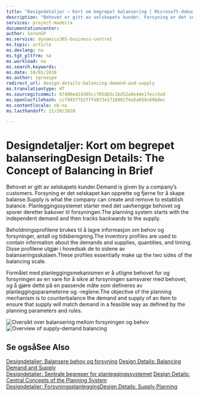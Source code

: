 ```yaml
---
title: "Designdetaljer – Kort om begrepet balansering | Microsoft-dokumentasjon"
description: "Behovet er gitt av selskapets kunder. Forsyning er det selskapet kan opprette og fjerne for å skape balanse. Planleggingssystemet starter med det uavhengige behovet og sporer deretter bakover til forsyningen."
services: project-madeira
documentationcenter: 
author: SorenGP
ms.service: dynamics365-business-central
ms.topic: article
ms.devlang: na
ms.tgt_pltfrm: na
ms.workload: na
ms.search.keywords: 
ms.date: 10/01/2018
ms.author: sgroespe
redirect_url: design-details-balancing-demand-and-supply
ms.translationtype: HT
ms.sourcegitcommit: 67400e424305cc705db5c1bd52a8e4de17ecc5a9
ms.openlocfilehash: ccf9857752fffd873e171880274a5a039c69bdec
ms.contentlocale: nb-no
ms.lasthandoff: 11/20/2018

---
```

# <a name="design-details-the-concept-of-balancing-in-brief"></a><span data-ttu-id="fdd4b-105">Designdetaljer: Kort om begrepet balansering</span><span class="sxs-lookup"><span data-stu-id="fdd4b-105">Design Details: The Concept of Balancing in Brief</span></span>
<span data-ttu-id="fdd4b-106">Behovet er gitt av selskapets kunder.</span><span class="sxs-lookup"><span data-stu-id="fdd4b-106">Demand is given by a company’s customers.</span></span> <span data-ttu-id="fdd4b-107">Forsyning er det selskapet kan opprette og fjerne for å skape balanse.</span><span class="sxs-lookup"><span data-stu-id="fdd4b-107">Supply is what the company can create and remove to establish balance.</span></span> <span data-ttu-id="fdd4b-108">Planleggingssystemet starter med det uavhengige behovet og sporer deretter bakover til forsyningen.</span><span class="sxs-lookup"><span data-stu-id="fdd4b-108">The planning system starts with the independent demand and then tracks backwards to the supply.</span></span>  

 <span data-ttu-id="fdd4b-109">Beholdningsprofilene brukes til å lagre informasjon om behov og forsyninger, antall og tidsberegning.</span><span class="sxs-lookup"><span data-stu-id="fdd4b-109">The inventory profiles are used to contain information about the demands and supplies, quantities, and timing.</span></span> <span data-ttu-id="fdd4b-110">Disse profilene utgjør i hovedsak de to sidene av balanseringsskalaen.</span><span class="sxs-lookup"><span data-stu-id="fdd4b-110">These profiles essentially make up the two sides of the balancing scale.</span></span>  

 <span data-ttu-id="fdd4b-111">Formålet med planleggingsmekanismen er å utligne behovet for og forsyningen av en vare for å sikre at forsyningen samsvarer med behovet, og å gjøre dette på en passende måte som defineres av planleggingsparameterne og -reglene.</span><span class="sxs-lookup"><span data-stu-id="fdd4b-111">The objective of the planning mechanism is to counterbalance the demand and supply of an item to ensure that supply will match demand in a feasible way as defined by the planning parameters and rules.</span></span>  

 <span data-ttu-id="fdd4b-112">![Oversikt over balansering mellom forsyningen og behov](media/nav_app_supply_planning_2_balancing.png "Oversikt over balansering mellom forsyningen og behov")</span><span class="sxs-lookup"><span data-stu-id="fdd4b-112">![Overview of supply-demand balancing](media/nav_app_supply_planning_2_balancing.png "Overview of supply-demand balancing")</span></span>  

## <a name="see-also"></a><span data-ttu-id="fdd4b-113">Se også</span><span class="sxs-lookup"><span data-stu-id="fdd4b-113">See Also</span></span>  
 <span data-ttu-id="fdd4b-114">[Designdetaljer: Balansere behov og forsyning](design-details-balancing-demand-and-supply.md) </span><span class="sxs-lookup"><span data-stu-id="fdd4b-114">[Design Details: Balancing Demand and Supply](design-details-balancing-demand-and-supply.md) </span></span>  
 <span data-ttu-id="fdd4b-115">[Designdetaljer: Sentrale begreper for planleggingssystemet](design-details-central-concepts-of-the-planning-system.md) </span><span class="sxs-lookup"><span data-stu-id="fdd4b-115">[Design Details: Central Concepts of the Planning System](design-details-central-concepts-of-the-planning-system.md) </span></span>  
 [<span data-ttu-id="fdd4b-116">Designdetaljer: Forsyningsplanlegging</span><span class="sxs-lookup"><span data-stu-id="fdd4b-116">Design Details: Supply Planning</span></span>](design-details-supply-planning.md)

